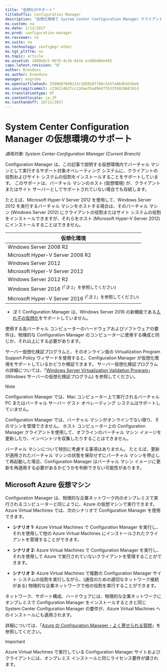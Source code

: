 ```yaml
---
title: "仮想化のサポート"
titleSuffix: Configuration Manager
description: "仮想化環境で System Center Configuration Manager クライアントとサイト システムの役割をインストールするための要件を取得します。"
ms.custom: na
ms.date: 1/12/2017
ms.prod: configuration-manager
ms.reviewer: na
ms.suite: na
ms.technology: configmgr-other
ms.tgt_pltfrm: na
ms.topic: article
ms.assetid: 1098e8c5-9676-4c2b-841b-ec88bd04e495
caps.latest.revision: "6"
author: Brenduns
ms.author: brenduns
manager: angrobe
ms.openlocfilehash: 25806078d0133c188918f788c543fa86db5b3be8
ms.sourcegitcommit: c236214b2fcc13dae7bad96d7fb33f692868191d
ms.translationtype: HT
ms.contentlocale: ja-JP
ms.lasthandoff: 10/12/2017
---
```

# <a name="support-for-virtualization-environments-for-system-center-configuration-manager"></a>System Center Configuration Manager の仮想環境のサポート

*適用対象: System Center Configuration Manager (Current Branch)*

Configuration Manager は、この記事で説明する仮想環境内でバーチャル マシンとして実行するサポート対象オペレーティング システムに、クライアントの役割およびサイト システムの役割をインストールすることをサポートしています。 このサポートは、バーチャル マシンのホスト (仮想環境) が、クライアントまたはサイト サーバーとしてサポートされていない場合でも存続します。  

 たとえば、Microsoft Hyper-V Server 2012 を使用して、Windows Server 2012 を実行するバーチャル マシンをホストする場合は、そのバーチャル マシン (Windows Server 2012) にクライアントの役割またはサイト システムの役割をインストールできますが、それらをホスト (Microsoft Hyper-V Server 2012) にインストールすることはできません。  

|仮想化環境|  
|--------------------------------|  
|Windows Server 2008 R2|  
|Microsoft Hyper-V Server 2008 R2|  
|Windows Server 2012|  
|Microsoft Hyper-V Server 2012|  
|Windows Server 2012 R2|
|Windows Server 2016 <sup>(「*注 1*」を参照してください)</sup>|
|Microsoft Hyper-V Server 2016 <sup>(「*注 1*」を参照してください)|
-  *注 1*: Configuration Manager は、Windows Server 2016 の新機能である[入れ子の仮想化](https://technet.microsoft.com/windows-server-docs/compute/hyper-v/what-s-new-in-hyper-v-on-windows#a-namebkmknestedanested-virtualization-new)をサポートしていません。


 使用する各バーチャル コンピューターのハードウェアおよびソフトウェアの要件は、物理的な Configuration Manager のコンピューターに使用する構成と同じか、それ以上にする必要があります。  

 サーバー仮想化検証プログラムと、そのオンライン版の Virtualization Program Support Policy ウィザードを使用すると、Configuration Manager が仮想化環境をサポートしているかどうか検証できます。 サーバー仮想化検証プログラムの詳細については、「[Windows Server Virtualization Validation Program](https://www.windowsservercatalog.com/svvp.aspx)」(Windows サーバーの仮想化検証プログラム) を参照してください。  

> [!NOTE]  
>  Configuration Manager では、Mac コンピューター上で実行されるバーチャル PC またはバーチャル サーバー ゲスト オペレーティング システムはサポートしていません。  

Configuration Manager では、バーチャル マシンがオンラインでない限り、そのマシンを管理できません。 ホスト コンピューター上の Configuration Manager クライアントを使用して、オフラインのバーチャル マシン イメージを更新したり、インベントリを収集したりすることはできません。  

バーチャル マシンについて特別に考慮する事項はありません。 たとえば、更新が適用されたバーチャル マシンの状態を保存せずにバーチャル マシンを停止して再起動した場合、Configuration Manager はバーチャル マシン イメージに更新を再適用する必要があるかどうかを判断できない可能性があります。  

##  <a name="bkmk_Azure"></a> Microsoft Azure 仮想マシン  
 Configuration Manager は、物理的な企業ネットワーク内のオンプレミスで実行されるコンピューターと同じように、Azure の仮想マシンで実行できます。 Azure Virtual Machines では、次のシナリオで Configuration Manager を使用できます。  

-   **シナリオ 1:** Azure Virtual Machines で Configuration Manager を実行し、それを使用して他の Azure Virtual Machines にインストールされたクライアントを管理することができます。  

-   **シナリオ 2:** Azure Virtual Machines で Configuration Manager を実行し、それを使用して Azure で実行されていないクライアントを管理することができます。  

-   **シナリオ 3:** Azure Virtual Machines で複数の Configuration Manager サイト システムの役割を実行しながら、(通信のための適切なネットワーク接続がある) 物理的な企業ネットワークで他の役割を実行することができます。  

ネットワーク、サポート構成、ハードウェアには、物理的な企業ネットワークにオンプレミスで Configuration Manager をインストールするときと同じ System Center Configuration Manager の要件が、Azure Virtual Machines へのインストールにも適用されます。  

詳細については、「[Azure の Configuration Manager - よく寄せられる質問](/sccm/core/understand/configuration-manager-on-azure)」を参照してください。

> [!IMPORTANT]  
>  Azure Virtual Machines で実行している Configuration Manager サイトおよびクライアントには、オンプレミス インストールと同じライセンス要件が課されます。  
